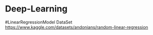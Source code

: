 # Deep-Learning

#LinearRegressionModel DataSet
https://www.kaggle.com/datasets/andonians/random-linear-regression
